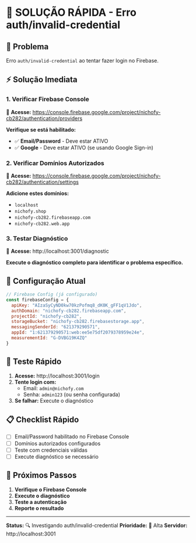 # 🚨 SOLUÇÃO RÁPIDA - Erro auth/invalid-credential

## 🎯 **Problema**
Erro `auth/invalid-credential` ao tentar fazer login no Firebase.

## ⚡ **Solução Imediata**

### **1. Verificar Firebase Console**
🔗 **Acesse:** https://console.firebase.google.com/project/nichofy-cb282/authentication/providers

**Verifique se está habilitado:**
- ✅ **Email/Password** - Deve estar ATIVO
- ✅ **Google** - Deve estar ATIVO (se usando Google Sign-in)

### **2. Verificar Domínios Autorizados**
🔗 **Acesse:** https://console.firebase.google.com/project/nichofy-cb282/authentication/settings

**Adicione estes domínios:**
- `localhost`
- `nichofy.shop`
- `nichofy-cb282.firebaseapp.com`
- `nichofy-cb282.web.app`

### **3. Testar Diagnóstico**
🔗 **Acesse:** http://localhost:3001/diagnostic

**Execute o diagnóstico completo para identificar o problema específico.**

## 🔧 **Configuração Atual**

```javascript
// Firebase Config (já configurado)
const firebaseConfig = {
  apiKey: "AIzaSyCyND0kw70kzPofmq8_dK0K_gFF1qV1Jdo",
  authDomain: "nichofy-cb282.firebaseapp.com",
  projectId: "nichofy-cb282",
  storageBucket: "nichofy-cb282.firebasestorage.app",
  messagingSenderId: "621379290571",
  appId: "1:621379290571:web:ee5e75df2079378959e24e",
  measurementId: "G-DVBG19K4ZQ"
}
```

## 🧪 **Teste Rápido**

1. **Acesse:** http://localhost:3001/login
2. **Tente login com:**
   - Email: `admin@nichofy.com`
   - Senha: `admin123` (ou senha configurada)
3. **Se falhar:** Execute o diagnóstico

## 📋 **Checklist Rápido**

- [ ] Email/Password habilitado no Firebase Console
- [ ] Domínios autorizados configurados
- [ ] Teste com credenciais válidas
- [ ] Execute diagnóstico se necessário

## 🚀 **Próximos Passos**

1. **Verifique o Firebase Console**
2. **Execute o diagnóstico**
3. **Teste a autenticação**
4. **Reporte o resultado**

---

**Status:** 🔍 Investigando auth/invalid-credential
**Prioridade:** 🔴 Alta
**Servidor:** http://localhost:3001
